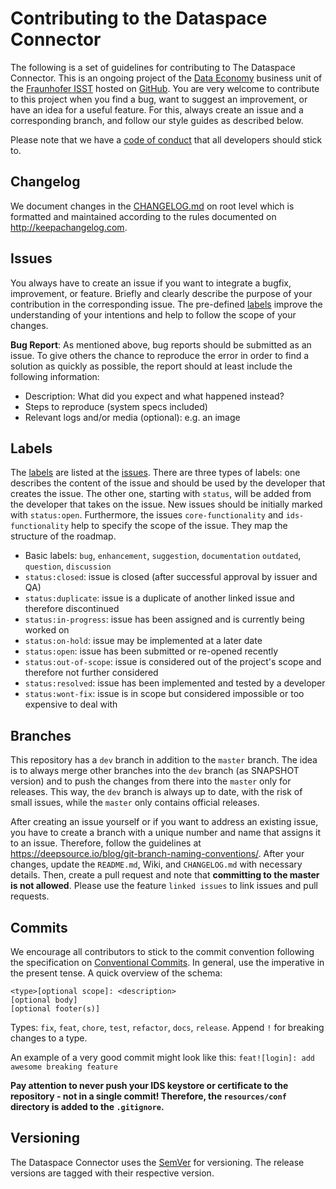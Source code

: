 # Contributing to the Dataspace Connector

The following is a set of guidelines for contributing to The Dataspace Connector. This is an ongoing 
project of the  [Data Economy](https://www.isst.fraunhofer.de/en/business-units/data-economy.html) 
business unit of the [Fraunhofer ISST](https://www.isst.fraunhofer.de/en.html) hosted on 
[GitHub](https://github.com/FraunhoferISST/Dataspace-Connector). You are very welcome to contribute 
to this project when you find a bug, want to suggest an improvement, or have an idea for a useful 
feature. For this, always create an issue and a corresponding branch, and follow our style 
guides as described below.

Please note that we have a [code of conduct](CODE_OF_CONDUCT.md) that all developers should stick to.

## Changelog

We document changes in the [CHANGELOG.md](CHANGELOG.md) on root level which is formatted and 
maintained according to the rules documented on http://keepachangelog.com.

## Issues

You always have to create an issue if you want to integrate a bugfix, improvement, or feature. 
Briefly and clearly describe the purpose of your contribution in the corresponding issue. 
The pre-defined [labels](#labels) improve the understanding of your intentions and help to follow 
the scope of your changes. 

**Bug Report**: As mentioned above, bug reports should be submitted as an issue. To give others 
the chance to reproduce the error in order to find a solution as quickly as possible, the report 
should at least include the following information:
* Description: What did you expect and what happened instead?
* Steps to reproduce (system specs included)
* Relevant logs and/or media (optional): e.g. an image

## Labels

The [labels](https://github.com/FraunhoferISST/DataspaceConnector/labels) are listed at the 
[issues](https://github.com/FraunhoferISST/DataspaceConnector/issues). 
There are three types of labels: one describes the content of the issue and should be used by the 
developer that creates the issue. The other one, starting with `status`, will be added from the 
developer that takes on the issue. New issues should be initially marked with `status:open`. 
Furthermore, the issues `core-functionality` and `ids-functionality` help to specify the scope of 
the issue. They map the structure of the roadmap. 
*  Basic labels: `bug`, `enhancement`, `suggestion`, `documentation` `outdated`, `question`, `discussion`
*  `status:closed`: issue is closed (after successful approval by issuer and QA)
*  `status:duplicate`: issue is a duplicate of another linked issue and therefore discontinued
*  `status:in-progress`: issue has been assigned and is currently being worked on
*  `status:on-hold`: issue may be implemented at a later date
*  `status:open`: issue has been submitted or re-opened recently
*  `status:out-of-scope`: issue is considered out of the project's scope and therefore not further considered
*  `status:resolved`: issue has been implemented and tested by a developer
*  `status:wont-fix`: issue is in scope but considered impossible or too expensive to deal with

## Branches

This repository has a `dev` branch in addition to the `master` branch. The idea is to always 
merge other branches into the `dev` branch (as SNAPSHOT version) and to push the changes from 
there into the `master` only for releases. This way, the `dev` branch is always up to date, 
with the risk of small issues, while the `master` only contains official releases.

After creating an issue yourself or if you want to address an existing issue, you have to create a 
branch with a unique number and name that assigns it to an issue. Therefore, follow the guidelines 
at https://deepsource.io/blog/git-branch-naming-conventions/. After your changes, update the 
`README.md`, Wiki, and `CHANGELOG.md` with necessary details. Then, create a pull request and note 
that **committing to the master is not allowed**. Please use the feature `linked issues` to link 
issues and pull requests. 

## Commits

We encourage all contributors to stick to the commit convention following the specification on 
[Conventional Commits](https://www.conventionalcommits.org/en/v1.0.0/). In general, use  the 
imperative in the present tense. A quick overview of the schema:
```
<type>[optional scope]: <description>
[optional body]
[optional footer(s)]
```

Types: `fix`, `feat`, `chore`, `test`, `refactor`, `docs`, `release`. Append `!` for breaking 
changes to a type. 

An example of a very good commit might look like this: `feat![login]: add awesome breaking feature`

**Pay attention to never push your IDS keystore or certificate to the repository - not in a single 
commit! Therefore, the `resources/conf` directory is added to the `.gitignore`.**

## Versioning
The Dataspace Connector uses the [SemVer](https://semver.org/) for versioning. The release versions 
are tagged with their respective version.

